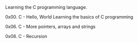 Learning the C programming language.

0x00. C - Hello, World
Learning the basics of C programming

0x06. C - More pointers, arrays and strings

0x08. C - Recursion
